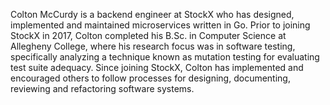 Colton McCurdy is a backend engineer at StockX who has designed, implemented and maintained microservices
written in Go. Prior to joining StockX in 2017, Colton completed his B.Sc. in Computer Science at Allegheny
College, where his research focus was in software testing, specifically analyzing a technique known as
mutation testing for evaluating test suite adequacy. Since joining StockX, Colton has implemented and
encouraged others to follow processes for designing, documenting, reviewing and refactoring software systems.
